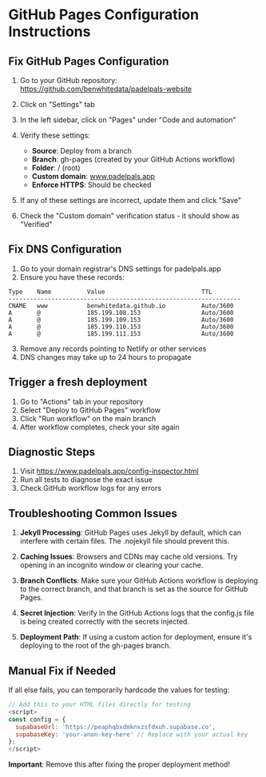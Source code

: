 # GitHub Pages Configuration Instructions

## Fix GitHub Pages Configuration

1. Go to your GitHub repository: https://github.com/benwhitedata/padelpals-website
2. Click on "Settings" tab
3. In the left sidebar, click on "Pages" under "Code and automation"
4. Verify these settings:
   - **Source**: Deploy from a branch
   - **Branch**: gh-pages (created by your GitHub Actions workflow)
   - **Folder**: / (root)
   - **Custom domain**: www.padelpals.app
   - **Enforce HTTPS**: Should be checked

5. If any of these settings are incorrect, update them and click "Save"
6. Check the "Custom domain" verification status - it should show as "Verified"

## Fix DNS Configuration

1. Go to your domain registrar's DNS settings for padelpals.app
2. Ensure you have these records:

```
Type    Name          Value                           TTL
-----------------------------------------------------------------
CNAME   www           benwhitedata.github.io          Auto/3600
A       @             185.199.108.153                 Auto/3600
A       @             185.199.109.153                 Auto/3600
A       @             185.199.110.153                 Auto/3600
A       @             185.199.111.153                 Auto/3600
```

3. Remove any records pointing to Netlify or other services
4. DNS changes may take up to 24 hours to propagate

## Trigger a fresh deployment

1. Go to "Actions" tab in your repository
2. Select "Deploy to GitHub Pages" workflow
3. Click "Run workflow" on the main branch
4. After workflow completes, check your site again

## Diagnostic Steps

1. Visit https://www.padelpals.app/config-inspector.html
2. Run all tests to diagnose the exact issue
3. Check GitHub workflow logs for any errors

## Troubleshooting Common Issues

1. **Jekyll Processing**: GitHub Pages uses Jekyll by default, which can interfere with certain files. The .nojekyll file should prevent this.

2. **Caching Issues**: Browsers and CDNs may cache old versions. Try opening in an incognito window or clearing your cache.

3. **Branch Conflicts**: Make sure your GitHub Actions workflow is deploying to the correct branch, and that branch is set as the source for GitHub Pages.

4. **Secret Injection**: Verify in the GitHub Actions logs that the config.js file is being created correctly with the secrets injected.

5. **Deployment Path**: If using a custom action for deployment, ensure it's deploying to the root of the gh-pages branch.

## Manual Fix if Needed

If all else fails, you can temporarily hardcode the values for testing:

```js
// Add this to your HTML files directly for testing
<script>
const config = {
  supabaseUrl: 'https://peaphqbxdmknxzsfdxuh.supabase.co',
  supabaseKey: 'your-anon-key-here' // Replace with your actual key
};
</script>
```

**Important**: Remove this after fixing the proper deployment method! 